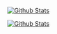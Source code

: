 <!--

### Hi there 👋

**AmaneChan/AmaneChan** is a ✨ _special_ ✨ repository because its `README.md` (this file) appears on your GitHub profile.

Here are some ideas to get you started:

- 🔭 I’m currently working on ...
- 🌱 I’m currently learning ...
- 👯 I’m looking to collaborate on ...
- 🤔 I’m looking for help with ...
- 💬 Ask me about ...
- 📫 How to reach me: ...
- 😄 Pronouns: ...
- ⚡ Fun fact: ...
-->

[![Github Stats](https://github-readme-stats.vercel.app/api?username=amanechan&show_icons=true&title_color=69C&border_color=8BB&text_color=9CF&icon_color=FC9&bg_color=FFF)](https://github.com/anuraghazra/github-readme-stats)

 
[![Github Stats](https://github-readme-stats.vercel.app/api/top-langs/?username=amanechan&layout=compact&title_color=69C&border_color=8BB&text_color=9CF&icon_color=FC9&bg_color=FFF)](https://github.com/anuraghazra/github-readme-stats)
